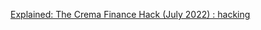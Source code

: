 
[Explained: The Crema Finance Hack (July 2022) : hacking](https://old.reddit.com/r/hacking/comments/w317y0/explained_the_crema_finance_hack_july_2022)
